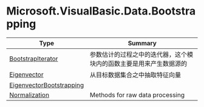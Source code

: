 ﻿
# Microsoft.VisualBasic.Data.Bootstrapping

|Type|Summary|
|----|-------|
|[BootstrapIterator](./BootstrapIterator.md)|参数估计的过程之中的迭代器，这个模块内的函数主要是用来产生数据源的|
|[Eigenvector](./Eigenvector.md)|从目标数据集合之中抽取特征向量|
|[EigenvectorBootstrapping](./EigenvectorBootstrapping.md)||
|[Normalization](./Normalization.md)|Methods for raw data processing|

